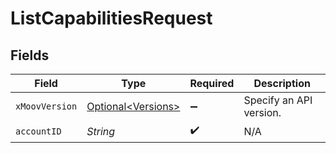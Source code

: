 # ListCapabilitiesRequest


## Fields

| Field                                                      | Type                                                       | Required                                                   | Description                                                |
| ---------------------------------------------------------- | ---------------------------------------------------------- | ---------------------------------------------------------- | ---------------------------------------------------------- |
| `xMoovVersion`                                             | [Optional\<Versions>](../../models/components/Versions.md) | :heavy_minus_sign:                                         | Specify an API version.                                    |
| `accountID`                                                | *String*                                                   | :heavy_check_mark:                                         | N/A                                                        |